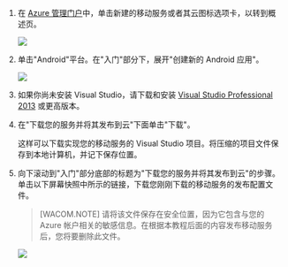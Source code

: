 1. 在 [Azure 管理门户]中，单击新建的移动服务或者其云图标选项卡，以转到概述页。

    ![](./media/mobile-services-dotnet-backend-android-get-started-data/mobile-portal-quickstart-android.png)

2. 单击"Android"平台。在"入门"部分下，展开"创建新的 Android 应用"。 

    ![](./media/mobile-services-dotnet-backend-android-get-started-data/download-service-project.png)

3. 如果你尚未安装 Visual Studio，请下载和安装 [Visual Studio Professional 2013](https://go.microsoft.com/fwLink/p/?LinkID=391934) 或更高版本。

4. 在"下载您的服务并将其发布到云"下面单击"下载"。

	这样可以下载实现您的移动服务的 Visual Studio 项目。将压缩的项目文件保存到本地计算机，并记下保存位置。


5. 向下滚动到"入门"部分底部的标题为"下载您的服务并将其发布到云"的步骤。单击以下屏幕快照中所示的链接，下载您刚刚下载的移动服务的发布配置文件。 

    > [WACOM.NOTE] 请将该文件保存在安全位置，因为它包含与您的 Azure 帐户相关的敏感信息。在根据本教程后面的内容发布移动服务后，您将要删除此文件。 

    ![](./media/mobile-services-dotnet-backend-android-get-started-data/download-publish-profile.png)





<!-- URLs. -->
[Azure 管理门户]: https://manage.windowsazure.cn/
[Android SDK]: https://go.microsoft.com/fwLink/p/?LinkID=280125
